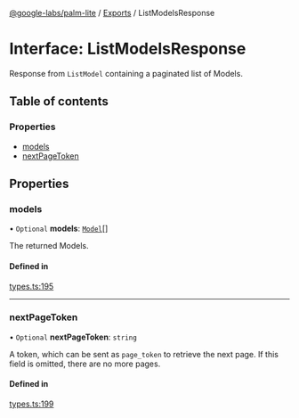 [@google-labs/palm-lite](../README.md) / [Exports](../modules.md) / ListModelsResponse

# Interface: ListModelsResponse

Response from `ListModel` containing a paginated list of Models.

## Table of contents

### Properties

- [models](ListModelsResponse.md#models)
- [nextPageToken](ListModelsResponse.md#nextpagetoken)

## Properties

### models

• `Optional` **models**: [`Model`](Model.md)[]

The returned Models.

#### Defined in

[types.ts:195](https://github.com/Chizobaonorh/labs-prototypes/blob/220f97e/seeds/palm-lite/src/types.ts#L195)

___

### nextPageToken

• `Optional` **nextPageToken**: `string`

A token, which can be sent as `page_token` to retrieve the next page. If this field is omitted, there are no more pages.

#### Defined in

[types.ts:199](https://github.com/Chizobaonorh/labs-prototypes/blob/220f97e/seeds/palm-lite/src/types.ts#L199)
